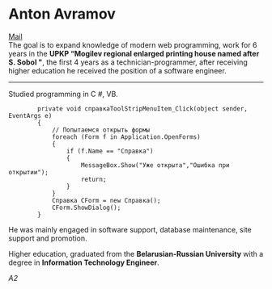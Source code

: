 # Anton Avramov
[Mail](Lex_1488@mail.ru) \
The goal is to expand knowledge of modern web programming, work for 6 years in the **UPKP “Mogilev regional enlarged printing house named after S. Sobol "**, the first 4 years as a technician-programmer, after receiving higher education he received the position of a software engineer. 
***
Studied programming in C #, VB. 
```
        private void справкаToolStripMenuItem_Click(object sender, EventArgs e)
        {
            // Попытаемся открыть формы
            foreach (Form f in Application.OpenForms)
            {
                if (f.Name == "Справка")
                {
                    MessageBox.Show("Уже открыта","Ошибка при открытии");
                    return;
                }
            }
            Справка СForm = new Справка();
            СForm.ShowDialog();
        }
```

He was mainly engaged in software support, database maintenance, site support and promotion. 

Higher education, graduated from the **Belarusian-Russian University** with a degree in **Information Technology Engineer**. 

*A2*